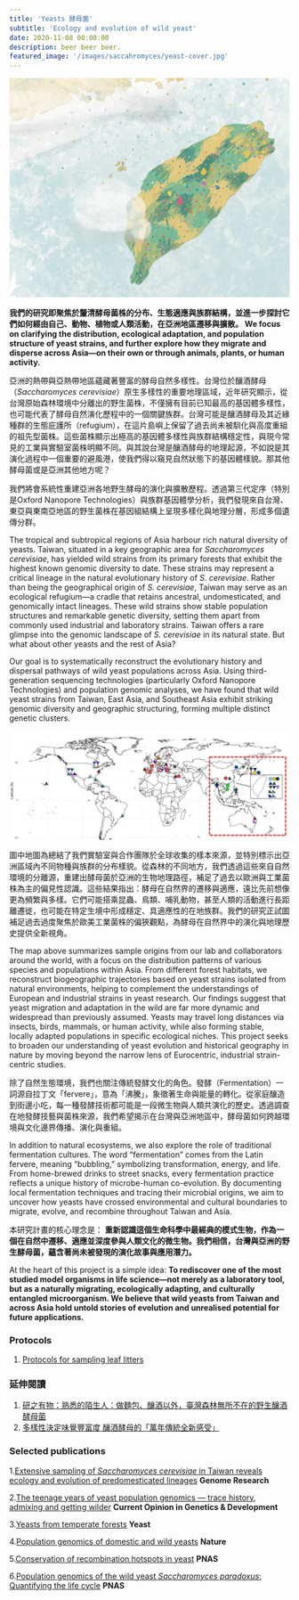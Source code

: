 ```yaml
---
title: 'Yeasts 酵母菌'
subtitle: 'Ecology and evolution of wild yeast'
date: 2020-11-08 00:00:00
description: beer beer beer.
featured_image: '/images/saccahromyces/yeast-cover.jpg'
---
```


![](/images/saccahromyces/taiwan.yeast.jpg)

**我們的研究即聚焦於釐清酵母菌株的分布、生態適應與族群結構，並進一步探討它們如何經由自己、動物、植物或人類活動，在亞洲地區遷移與擴散。
We focus on clarifying the distribution, ecological adaptation, and population structure of yeast strains, and further explore how they migrate and disperse across Asia—on their own or through animals, plants, or human activity.**

亞洲的熱帶與亞熱帶地區蘊藏著豐富的酵母自然多樣性。台灣位於釀酒酵母（*Saccharomyces cerevisiae*）原生多樣性的重要地理區域，近年研究顯示，從台灣原始森林環境中分離出的野生菌株，不僅擁有目前已知最高的基因體多樣性，也可能代表了酵母自然演化歷程中的一個關鍵族群。台灣可能是釀酒酵母及其近緣種群的生態庇護所（refugium），在這片島嶼上保留了過去尚未被馴化與高度重組的祖先型菌株。這些菌株顯示出極高的基因體多樣性與族群結構穩定性，與現今常見的工業與實驗室菌株明顯不同。與其說台灣是釀酒酵母的地理起源，不如說是其演化過程中一個重要的避風港，使我們得以窺見自然狀態下的基因體樣貌。那其他酵母菌或是亞洲其他地方呢？

我們將會系統性重建亞洲各地野生酵母的演化與擴散歷程。透過第三代定序（特別是Oxford Nanopore Technologies）與族群基因體學分析，我們發現來自台灣、東亞與東南亞地區的野生菌株在基因組結構上呈現多樣化與地理分層，形成多個遺傳分群。

The tropical and subtropical regions of Asia harbour rich natural diversity of yeasts. Taiwan, situated in a key geographic area for *Saccharomyces cerevisiae*, has yielded wild strains from its primary forests that exhibit the highest known genomic diversity to date. These strains may represent a critical lineage in the natural evolutionary history of *S. cerevisiae*. Rather than being the geographical origin of *S. cerevisiae*, Taiwan may serve as an ecological refugium—a cradle that retains ancestral, undomesticated, and genomically intact lineages. These wild strains show stable population structures and remarkable genetic diversity, setting them apart from commonly used industrial and laboratory strains. Taiwan offers a rare glimpse into the genomic landscape of *S. cerevisiae* in its natural state. But what about other yeasts and the rest of Asia?

Our goal is to systematically reconstruct the evolutionary history and dispersal pathways of wild yeast populations across Asia. Using third-generation sequencing technologies (particularly Oxford Nanopore Technologies) and population genomic analyses, we have found that wild yeast strains from Taiwan, East Asia, and Southeast Asia exhibit striking genomic diversity and geographic structuring, forming multiple distinct genetic clusters.

![](/images/saccahromyces/yeast.map.jpg)

圖中地圖為總結了我們實驗室與合作團隊於全球收集的樣本來源，並特別標示出亞洲區域內不同物種與族群的分布樣貌。從森林的不同地方，我們透過這些來自自然環境的分離源，重建出酵母菌於亞洲的生物地理路徑，補足了過去以歐洲與工業菌株為主的偏見性認識。這些結果指出：酵母在自然界的遷移與適應，遠比先前想像更為頻繁與多樣。它們可能搭乘昆蟲、鳥類、哺乳動物，甚至人類的活動進行長距離遷徙，也可能在特定生境中形成穩定、具適應性的在地族群。我們的研究正試圖補足過去過度聚焦於歐美工業菌株的偏狹觀點，為酵母在自然界中的演化與地理歷史提供全新視角。

The map above summarizes sample origins from our lab and collaborators around the world, with a focus on the distribution patterns of various species and populations within Asia. From different forest habitats, we reconstruct biogeographic trajectories based on yeast strains isolated from natural environments, helping to complement the understandings of European and industrial strains in yeast research. Our findings suggest that yeast migration and adaptation in the wild are far more dynamic and widespread than previously assumed. Yeasts may travel long distances via insects, birds, mammals, or human activity, while also forming stable, locally adapted populations in specific ecological niches. This project seeks to broaden our understanding of yeast evolution and historical geography in nature by moving beyond the narrow lens of Eurocentric, industrial strain-centric studies.


除了自然生態環境，我們也關注傳統發酵文化的角色。發酵（Fermentation）一詞源自拉丁文「fervere」，意為「沸騰」，象徵著生命與能量的轉化。從家庭釀造到街邊小吃，每一種發酵技術都可能是一段微生物與人類共演化的歷史。透過調查在地發酵技藝與菌株來源，我們希望揭示在台灣與亞洲地區中，酵母菌如何跨越環境與文化邊界傳播、演化與重組。


In addition to natural ecosystems, we also explore the role of traditional fermentation cultures. The word “fermentation” comes from the Latin fervere, meaning “bubbling,” symbolizing transformation, energy, and life. From home-brewed drinks to street snacks, every fermentation practice reflects a unique history of microbe-human co-evolution. By documenting local fermentation techniques and tracing their microbial origins, we aim to uncover how yeasts have crossed environmental and cultural boundaries to migrate, evolve, and recombine throughout Taiwan and Asia.

本研究計畫的核心理念是：
**重新認識這個生命科學中最經典的模式生物，作為一個在自然中遷移、適應並深度參與人類文化的微生物。我們相信，台灣與亞洲的野生酵母菌，蘊含著尚未被發現的演化故事與應用潛力。**

At the heart of this project is a simple idea:
**To rediscover one of the most studied model organisms in life science—not merely as a laboratory tool, but as a naturally migrating, ecologically adapting, and culturally entangled microorganism. We believe that wild yeasts from Taiwan and across Asia hold untold stories of evolution and unrealised potential for future applications.**



### Protocols

1. [Protocols for sampling leaf litters](/data/Yeast.isolation.protocol.v2025.pdf)



### 延伸閱讀

1. [研之有物：熟悉的陌生人：做麵包、釀酒以外，臺灣森林無所不在的野生釀酒酵母菌](https://research.sinica.edu.tw/saccharomyces-cerevisiae-biodiversity-taiwan/)
2. [多樣性決定味覺豐富度 釀酒酵母的「萬年傳統全新感受」](https://e-info.org.tw/node/208177)



### Selected publications
  
1.[Extensive sampling of *Saccharomyces cerevisiae* in Taiwan reveals ecology and evolution of predomesticated lineages](https://genome.cshlp.org/content/early/2022/03/31/gr.276286.121.abstract) **Genome Research**  

2.[The teenage years of yeast population genomics — trace history, admixing and getting wilder](https://www.sciencedirect.com/science/article/pii/S0959437X2200051X)  **Current Opinion in Genetics & Development**

3.[Yeasts from temperate forests](https://onlinelibrary.wiley.com/doi/full/10.1002/yea.3699) **Yeast**

4.[Population genomics of domestic and wild yeasts](https://www.nature.com/articles/nature07743) **Nature**

5.[Conservation of recombination hotspots in yeast](https://www.pnas.org/content/107/17/7847) **PNAS**

6.[Population genomics of the wild yeast *Saccharomyces paradoxus*: Quantifying the life cycle](https://www.pnas.org/content/105/12/4957) **PNAS** 
